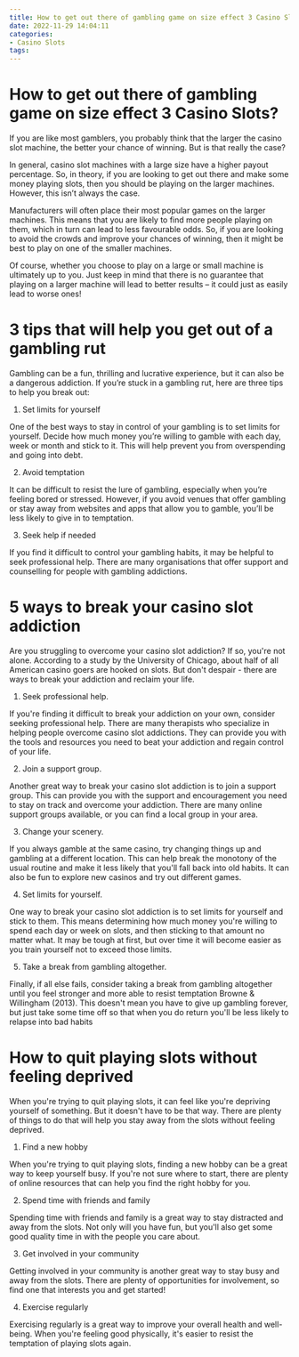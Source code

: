 ```yaml
---
title: How to get out there of gambling game on size effect 3 Casino Slots
date: 2022-11-29 14:04:11
categories:
- Casino Slots
tags:
---
```



#  How to get out there of gambling game on size effect 3 Casino Slots?

If you are like most gamblers, you probably think that the larger the casino slot machine, the better your chance of winning. But is that really the case?

In general, casino slot machines with a large size have a higher payout percentage. So, in theory, if you are looking to get out there and make some money playing slots, then you should be playing on the larger machines. However, this isn’t always the case.

Manufacturers will often place their most popular games on the larger machines. This means that you are likely to find more people playing on them, which in turn can lead to less favourable odds. So, if you are looking to avoid the crowds and improve your chances of winning, then it might be best to play on one of the smaller machines.

Of course, whether you choose to play on a large or small machine is ultimately up to you. Just keep in mind that there is no guarantee that playing on a larger machine will lead to better results – it could just as easily lead to worse ones!

#  3 tips that will help you get out of a gambling rut

Gambling can be a fun, thrilling and lucrative experience, but it can also be a dangerous addiction. If you’re stuck in a gambling rut, here are three tips to help you break out:

1. Set limits for yourself

One of the best ways to stay in control of your gambling is to set limits for yourself. Decide how much money you’re willing to gamble with each day, week or month and stick to it. This will help prevent you from overspending and going into debt.

2. Avoid temptation

It can be difficult to resist the lure of gambling, especially when you’re feeling bored or stressed. However, if you avoid venues that offer gambling or stay away from websites and apps that allow you to gamble, you’ll be less likely to give in to temptation.

3. Seek help if needed

If you find it difficult to control your gambling habits, it may be helpful to seek professional help. There are many organisations that offer support and counselling for people with gambling addictions.

#  5 ways to break your casino slot addiction

Are you struggling to overcome your casino slot addiction? If so, you're not alone. According to a study by the University of Chicago, about half of all American casino goers are hooked on slots. But don't despair - there are ways to break your addiction and reclaim your life.

1. Seek professional help.

If you're finding it difficult to break your addiction on your own, consider seeking professional help. There are many therapists who specialize in helping people overcome casino slot addictions. They can provide you with the tools and resources you need to beat your addiction and regain control of your life.

2. Join a support group.

Another great way to break your casino slot addiction is to join a support group. This can provide you with the support and encouragement you need to stay on track and overcome your addiction. There are many online support groups available, or you can find a local group in your area.

3. Change your scenery.

If you always gamble at the same casino, try changing things up and gambling at a different location. This can help break the monotony of the usual routine and make it less likely that you'll fall back into old habits. It can also be fun to explore new casinos and try out different games.

4. Set limits for yourself.

One way to break your casino slot addiction is to set limits for yourself and stick to them. This means determining how much money you're willing to spend each day or week on slots, and then sticking to that amount no matter what. It may be tough at first, but over time it will become easier as you train yourself not to exceed those limits.

5. Take a break from gambling altogether.

Finally, if all else fails, consider taking a break from gambling altogether until you feel stronger and more able to resist temptation Browne & Willingham (2013). This doesn't mean you have to give up gambling forever, but just take some time off so that when you do return you'll be less likely to relapse into bad habits

#  How to quit playing slots without feeling deprived

When you're trying to quit playing slots, it can feel like you're depriving yourself of something. But it doesn't have to be that way. There are plenty of things to do that will help you stay away from the slots without feeling deprived.

1. Find a new hobby

When you're trying to quit playing slots, finding a new hobby can be a great way to keep yourself busy. If you're not sure where to start, there are plenty of online resources that can help you find the right hobby for you.

2. Spend time with friends and family

Spending time with friends and family is a great way to stay distracted and away from the slots. Not only will you have fun, but you'll also get some good quality time in with the people you care about.

3. Get involved in your community

Getting involved in your community is another great way to stay busy and away from the slots. There are plenty of opportunities for involvement, so find one that interests you and get started!

4. Exercise regularly

Exercising regularly is a great way to improve your overall health and well-being. When you're feeling good physically, it's easier to resist the temptation of playing slots again.